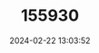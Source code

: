 ---
title: "155930"
category: "Bathyomphalus contortus"
draft: false
date: 2024-02-22 13:03:52
languages:
  English: ["Twisted Ram's-horn"]
---